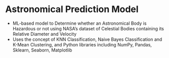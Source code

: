 # Astronomical Prediction Model 
- ML-based model to Determine whether an Astronomical Body is Hazardous or not using NASA’s dataset of Celestial Bodies containing its Relative Diameter and Velocity
- Uses the concept of KNN Classification, Naive Bayes Classification and K-Mean Clustering, and Python libraries including NumPy, Pandas, Sklearn, Seaborn, Matplotlib

